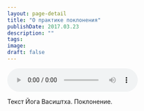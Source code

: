 ```yaml
---
layout: page-detail
title: "О практике поклонения"
publishDate: 2017.03.23
description: ""
tags:
image:
draft: false
---
```


<audio title="2017.03.23 - О практике поклонения.mp3" src="https://filer-api.advayta.org/v1.0/public/files/75143" controls=""></audio>

 Текст Йога Васиштха. Поклонение. 

  
